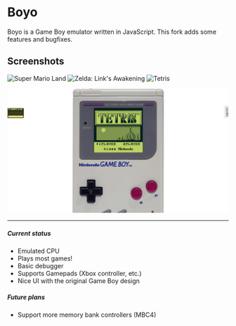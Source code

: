 # Boyo

Boyo is a Game Boy emulator written in JavaScript. This fork adds some features and bugfixes.

Screenshots
-----------

![Super Mario Land](http://i.imgur.com/p0ADG8A.png)
![Zelda: Link's Awakening](http://i.imgur.com/EukNdBc.png)
![Tetris](http://i.imgur.com/9KaFXUl.png)

![Boyo User Interface](https://raw.githubusercontent.com/SamuelTS/boyo.js/master/docs/UI.jpg)

---

##### Current status
- Emulated CPU
- Plays most games!
- Basic debugger
- Supports Gamepads (Xbox controller, etc.)
- Nice UI with the original Game Boy design

##### Future plans
- Support more memory bank controllers (MBC4)
